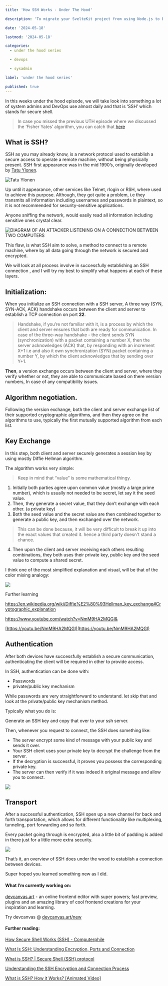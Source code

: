 ```yaml
---
title: 'How SSH Works - Under The Hood'

description: 'To migrate your SvelteKit project from using Node.js to Bun, you can follow these steps, which align with the best practices and examples provided in the Bun and SvelteKit documentation.'

date: '2024-05-18'

lastmod: '2024-05-18'

categories:
  - under the hood series

  - devops

  - sysadmin

label: 'under the hood series'

published: true
---
```


In this weeks under the hood episode, we will take look into something a lot of system admins and DevOps use almost daily and that is ‘SSH’ which stands for secure shell.

> In case you missed the previous UTH episode where we discussed the ‘Fisher Yates’ algorithm, you can catch that [here](https://www.yaqeen.me/blog/fisher-yates-how-the-popular-shuffling-algorithm-works-uth-series)

## What is SSH?

SSH as you may already know, is a network protocol used to establish a secure access to operate a remote machine, without being physically present. SSH first appearance was in the mid 1990’s, originally developed by [Tatu Ylonen](https://ylonen.org/index.html).

![Tatu Ylonen](https://paper-attachments.dropboxusercontent.com/s_ED4A03F1900B4A123CECA802B644C7BA40B660FB6A23CAA3446E5C1CFC04CDD5_1715889341000_file.webp)

Up until it appearance, other services like Telnet, rlogin or RSH, where used to achieve this purpose. Although, they got quite a problem, i.e they transmits all information including usernames and passwords in plaintext, so it is not recommended for security-sensitive applications.

Anyone sniffing the network, would easily read all information including sensitive ones crystal clear.

![DIAGRAM OF AN ATTACKER LISTENING ON A CONNECTION BETWEEN TWO COMPUTERS](https://paper-attachments.dropboxusercontent.com/s_ED4A03F1900B4A123CECA802B644C7BA40B660FB6A23CAA3446E5C1CFC04CDD5_1716005536884_admin.png)

This flaw, is what SSH aim to solve, a method to connect to a remote machine, where by all data going through the network is secured and encrypted.

We will look at all process involve in successfully establishing an SSH connection , and I will try my best to simplify what happens at each of these layers.

## Initialization:

When you initialize an SSH connection with a SSH server, A three way (SYN, SYN-ACK, ACK) handshake occurs between the client and server to establish a TCP connection on port **22**.

> Handshake, if you’re not familiar with it, is a process by which the client and server ensures that both are ready for communication. In case of the three-way handshake - the client sends SYN (synchronization) with a packet containing a number X, then the server acknowledges (ACK) that, by responding with an increment X+1 i.e and also it own synchronization (SYN) packet containing a number Y, by which the client acknowledges that by sending over Y+1.

**Then**, a version exchange occurs between the client and server, where they verify whether or not, they are able to communicate based on there version numbers, In case of any compatibility issues.

## Algorithm negotiation.

Following the version exchange, both the client and server exchange list of their supported cryptographic algorithms, and then they agree on the algorithms to use, typically the first mutually supported algorithm from each list.

## Key Exchange

In this step, both client and server securely generates a session key by using mostly Diffie Hellman algorithm.

The algorithm works very simple:

> Keep in mind that “value” is some mathematical thingy.

1. Initially both parties agree upon common value (mostly a large prime number), which is usually not needed to be secret, let say it the seed value.
2. Then, they generate a secret value, that they don’t exchange with each other. (a private key)
3. Both the seed value and the secret value are then combined together to generate a public key, and then exchanged over the network.

> This can be done because, it will be very difficult to break it up into the exact values that created it. hence a third party doesn't stand a chance.

4. Then upon the client and server receiving each others resulting combinations, they both uses their private key, public key and the seed value to compute a shared secret.

I think one of the most simplified explanation and visual, will be that of the color mixing analogy:

![](https://paper-attachments.dropboxusercontent.com/s_ED4A03F1900B4A123CECA802B644C7BA40B660FB6A23CAA3446E5C1CFC04CDD5_1716004397619_originally+form+wikipedia.png)

Further learning

https://en.wikipedia.org/wiki/Diffie%E2%80%93Hellman_key_exchange#Cryptographic_explanation

https://www.youtube.com/watch?v=NmM9HA2MQGI&

[https://youtu.be/NmM9HA2MQGI](https://youtu.be/NmM9HA2MQGI)

## Authentication

After both devices have successfully establish a secure communication, authenticating the client will be required in other to provide access.

In SSH, authentication can be done with:

- Passwords
- private/public key mechanism

While passwords are very straightforward to understand. let skip that and look at the private/public key mechanism method.

Typically what you do is:

Generate an SSH key and copy that over to your ssh server.

Then, whenever you request to connect, the SSH does something like:

- The server encrypt some kind of message with your public key and sends it over.
- Your SSH client uses your private key to decrypt the challenge from the server.
- If the decryption is successful, it proves you possess the corresponding private key.
- The server can then verify if it was indeed it original message and allow you to connect.

![](https://paper-attachments.dropboxusercontent.com/s_ED4A03F1900B4A123CECA802B644C7BA40B660FB6A23CAA3446E5C1CFC04CDD5_1716010293366_Add+a+subheading1.png)

## Transport

After a successful authentication, SSH open up a new channel for back and forth transportation, which allows for different functionality like multiplexing, tunneling, port forwarding and so forth.

Every packet going through is encrypted, also a little bit of padding is added in there just for a little more extra security.

![](https://paper-attachments.dropboxusercontent.com/s_ED4A03F1900B4A123CECA802B644C7BA40B660FB6A23CAA3446E5C1CFC04CDD5_1716011357412_Add+a+subheading2.png)

That’s it, an overview of SSH does under the wood to establish a connection between devices.

Super hoped you learned something new as I did.

#### What I’m currently working on:

[devcanvas.art](http://devcanvas.art) - an online frontend editor with super powers; fast preview, plugins and an amazing library of cool frontend creations for your inspiration and learning.

Try devcanvas @ [devcanvas.art/new](http://devcanvas.art/new)

#### Further reading:

[How Secure Shell Works (SSH) - Computerphile](https://www.youtube.com/watch?v=ORcvSkgdA58)

[What Is SSH: Understanding Encryption, Ports and Connection](https://www.hostinger.com/tutorials/ssh-tutorial-how-does-ssh-work)

[What is SSH? | Secure Shell (SSH) protocol](https://www.cloudflare.com/learning/access-management/what-is-ssh/)

[Understanding the SSH Encryption and Connection Process](https://www.digitalocean.com/community/tutorials/understanding-the-ssh-encryption-and-connection-process)

[What is SSH? How it Works? [Animated Video]](https://www.youtube.com/watch?v=hwKhJ74ydOw)
